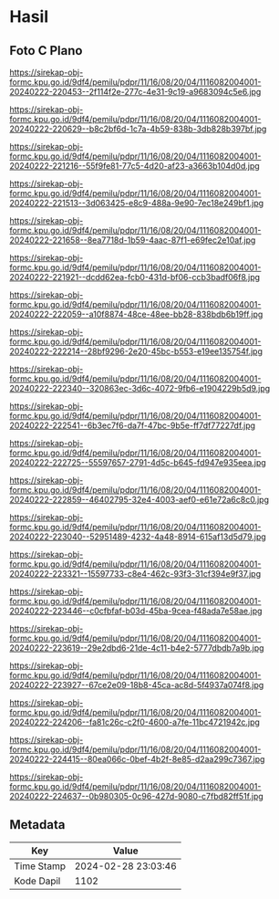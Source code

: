 # Hasil

## Foto C Plano

https://sirekap-obj-formc.kpu.go.id/9df4/pemilu/pdpr/11/16/08/20/04/1116082004001-20240222-220453--2f114f2e-277c-4e31-9c19-a9683094c5e6.jpg

https://sirekap-obj-formc.kpu.go.id/9df4/pemilu/pdpr/11/16/08/20/04/1116082004001-20240222-220629--b8c2bf6d-1c7a-4b59-838b-3db828b397bf.jpg

https://sirekap-obj-formc.kpu.go.id/9df4/pemilu/pdpr/11/16/08/20/04/1116082004001-20240222-221216--55f9fe81-77c5-4d20-af23-a3663b104d0d.jpg

https://sirekap-obj-formc.kpu.go.id/9df4/pemilu/pdpr/11/16/08/20/04/1116082004001-20240222-221513--3d063425-e8c9-488a-9e90-7ec18e249bf1.jpg

https://sirekap-obj-formc.kpu.go.id/9df4/pemilu/pdpr/11/16/08/20/04/1116082004001-20240222-221658--8ea7718d-1b59-4aac-87f1-e69fec2e10af.jpg

https://sirekap-obj-formc.kpu.go.id/9df4/pemilu/pdpr/11/16/08/20/04/1116082004001-20240222-221921--dcdd62ea-fcb0-431d-bf06-ccb3badf06f8.jpg

https://sirekap-obj-formc.kpu.go.id/9df4/pemilu/pdpr/11/16/08/20/04/1116082004001-20240222-222059--a10f8874-48ce-48ee-bb28-838bdb6b19ff.jpg

https://sirekap-obj-formc.kpu.go.id/9df4/pemilu/pdpr/11/16/08/20/04/1116082004001-20240222-222214--28bf9296-2e20-45bc-b553-e19ee135754f.jpg

https://sirekap-obj-formc.kpu.go.id/9df4/pemilu/pdpr/11/16/08/20/04/1116082004001-20240222-222340--320863ec-3d6c-4072-9fb6-e1904229b5d9.jpg

https://sirekap-obj-formc.kpu.go.id/9df4/pemilu/pdpr/11/16/08/20/04/1116082004001-20240222-222541--6b3ec7f6-da7f-47bc-9b5e-ff7df77227df.jpg

https://sirekap-obj-formc.kpu.go.id/9df4/pemilu/pdpr/11/16/08/20/04/1116082004001-20240222-222725--55597657-2791-4d5c-b645-fd947e935eea.jpg

https://sirekap-obj-formc.kpu.go.id/9df4/pemilu/pdpr/11/16/08/20/04/1116082004001-20240222-222859--46402795-32e4-4003-aef0-e61e72a6c8c0.jpg

https://sirekap-obj-formc.kpu.go.id/9df4/pemilu/pdpr/11/16/08/20/04/1116082004001-20240222-223040--52951489-4232-4a48-8914-615af13d5d79.jpg

https://sirekap-obj-formc.kpu.go.id/9df4/pemilu/pdpr/11/16/08/20/04/1116082004001-20240222-223321--15597733-c8e4-462c-93f3-31cf394e9f37.jpg

https://sirekap-obj-formc.kpu.go.id/9df4/pemilu/pdpr/11/16/08/20/04/1116082004001-20240222-223446--c0cfbfaf-b03d-45ba-9cea-f48ada7e58ae.jpg

https://sirekap-obj-formc.kpu.go.id/9df4/pemilu/pdpr/11/16/08/20/04/1116082004001-20240222-223619--29e2dbd6-21de-4c11-b4e2-5777dbdb7a9b.jpg

https://sirekap-obj-formc.kpu.go.id/9df4/pemilu/pdpr/11/16/08/20/04/1116082004001-20240222-223927--67ce2e09-18b8-45ca-ac8d-5f4937a074f8.jpg

https://sirekap-obj-formc.kpu.go.id/9df4/pemilu/pdpr/11/16/08/20/04/1116082004001-20240222-224206--fa81c26c-c2f0-4600-a7fe-11bc4721942c.jpg

https://sirekap-obj-formc.kpu.go.id/9df4/pemilu/pdpr/11/16/08/20/04/1116082004001-20240222-224415--80ea066c-0bef-4b2f-8e85-d2aa299c7367.jpg

https://sirekap-obj-formc.kpu.go.id/9df4/pemilu/pdpr/11/16/08/20/04/1116082004001-20240222-224637--0b980305-0c96-427d-9080-c7fbd82ff51f.jpg


## Metadata

| Key        | Value               |
| ---------- | ------------------- |
| Time Stamp | 2024-02-28 23:03:46 |
| Kode Dapil | 1102                |



